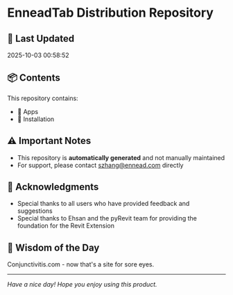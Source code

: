 # EnneadTab Distribution Repository

## 📅 Last Updated
2025-10-03 00:58:52



## 📦 Contents
This repository contains:
- 📂 Apps
- 📂 Installation

## ⚠️ Important Notes
- This repository is **automatically generated** and not manually maintained
- For support, please contact szhang@ennead.com directly

## 🙏 Acknowledgments
- Special thanks to all users who have provided feedback and suggestions
- Special thanks to Ehsan and the pyRevit team for providing the foundation for the Revit Extension

## 💭 Wisdom of the Day
Conjunctivitis.com - now that's a site for sore eyes.

---
*Have a nice day! Hope you enjoy using this product.*
